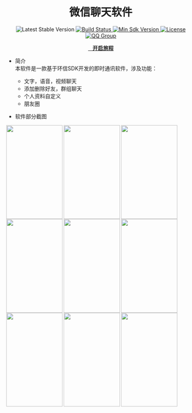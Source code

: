 <h1 align="center">微信聊天软件</h1>

<p align="center">
    <img src="https://img.shields.io/badge/bintray-v2.3.5-brightgreen.svg" alt="Latest Stable Version" />
  </a>
  <a href="">
    <img src="https://travis-ci.org/JessYanCoding/MVPArms.svg?branch=master" alt="Build Status" />
  </a>
  <a href="">
    <img src="https://img.shields.io/badge/API-14%2B-blue.svg?style=flat-square" alt="Min Sdk Version" />
  </a>
  <a href="">
    <img src="http://img.shields.io/badge/License-Apache%202.0-blue.svg?style=flat-square" alt="License" />
  </a>
  <a href="">
    <img src="https://img.shields.io/badge/QQ群-301733278-ff69b4.svg" alt="QQ Group" />
  </a>
</p>

<p align="center">
  <a href="">
    <b>开启旅程</b>
  </a>
</p> 

- 简介    
本软件是一款基于环信SDK开发的即时通讯软件，涉及功能：
     - 文字，语音，视频聊天
     - 添加删除好友，群组聊天
     - 个人资料自定义
     - 朋友圈
     
     
- 软件部分截图

<img src="https://github.com/pengMaster/WeChat/blob/master/pic/1.png" width="150" height="250" align="left" alt=""/>
<img src="https://github.com/pengMaster/WeChat/blob/master/pic/2.png" width="150" height="250" align="left" alt=""/>
<img src="https://github.com/pengMaster/WeChat/blob/master/pic/3.png" width="150" height="250" align="left" alt=""/>
<img src="https://github.com/pengMaster/WeChat/blob/master/pic/4.png" width="150" height="250" align="left" alt=""/>
<img src="https://github.com/pengMaster/WeChat/blob/master/pic/5.png" width="150" height="250" align="left" alt=""/>
<tr>
     <img src="https://github.com/pengMaster/WeChat/blob/master/pic/6.png" width="150" height="250" align="left" alt=""/>
     <img src="https://github.com/pengMaster/WeChat/blob/master/pic/7.png" width="150" height="250" align="left" alt=""/>
     <img src="https://github.com/pengMaster/WeChat/blob/master/pic/8.png" width="150" height="250" align="left" alt=""/>
     <img src="https://github.com/pengMaster/WeChat/blob/master/pic/9.png" width="150" height="250" align="left" alt=""/>
